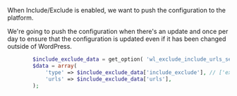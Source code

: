 When Include/Exclude is enabled, we want to push the configuration to the platform.

We're going to push the configuration when there's an update and once per day to ensure that the configuration is
updated
even if it has been changed outside of WordPress.

```php
		$include_exclude_data = get_option( 'wl_exclude_include_urls_settings', array() );
		$data = array(
			'type' => $include_exclude_data['include_exclude'], // ['exclude'|'include']
			'urls' => $include_exclude_data['urls'],
		);
```